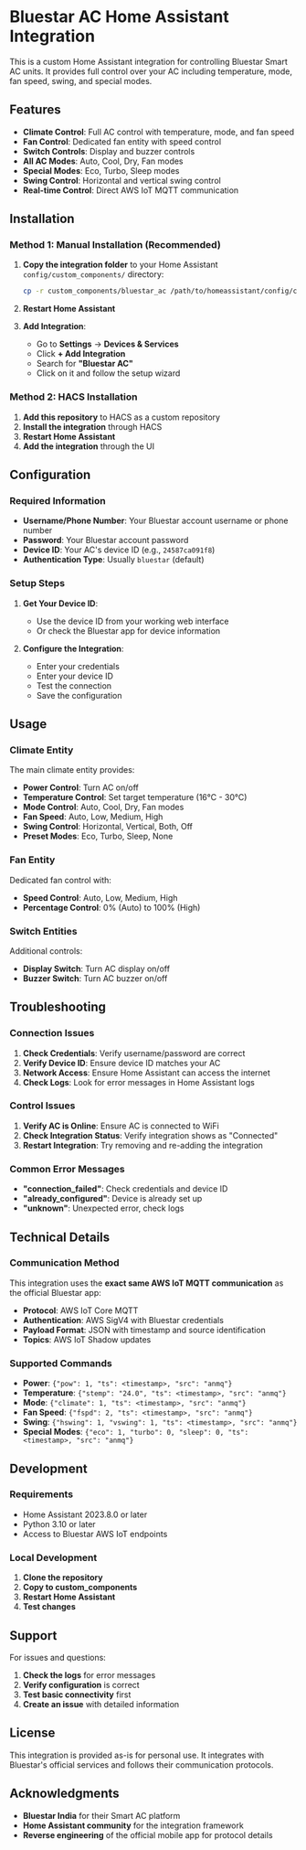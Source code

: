 # Bluestar AC Home Assistant Integration

This is a custom Home Assistant integration for controlling Bluestar Smart AC units. It provides full control over your AC including temperature, mode, fan speed, swing, and special modes.

## Features

- **Climate Control**: Full AC control with temperature, mode, and fan speed
- **Fan Control**: Dedicated fan entity with speed control
- **Switch Controls**: Display and buzzer controls
- **All AC Modes**: Auto, Cool, Dry, Fan modes
- **Special Modes**: Eco, Turbo, Sleep modes
- **Swing Control**: Horizontal and vertical swing control
- **Real-time Control**: Direct AWS IoT MQTT communication

## Installation

### Method 1: Manual Installation (Recommended)

1. **Copy the integration folder** to your Home Assistant `config/custom_components/` directory:
   ```bash
   cp -r custom_components/bluestar_ac /path/to/homeassistant/config/custom_components/
   ```

2. **Restart Home Assistant**

3. **Add Integration**:
   - Go to **Settings** → **Devices & Services**
   - Click **+ Add Integration**
   - Search for **"Bluestar AC"**
   - Click on it and follow the setup wizard

### Method 2: HACS Installation

1. **Add this repository** to HACS as a custom repository
2. **Install the integration** through HACS
3. **Restart Home Assistant**
4. **Add the integration** through the UI

## Configuration

### Required Information

- **Username/Phone Number**: Your Bluestar account username or phone number
- **Password**: Your Bluestar account password
- **Device ID**: Your AC's device ID (e.g., `24587ca091f8`)
- **Authentication Type**: Usually `bluestar` (default)

### Setup Steps

1. **Get Your Device ID**:
   - Use the device ID from your working web interface
   - Or check the Bluestar app for device information

2. **Configure the Integration**:
   - Enter your credentials
   - Enter your device ID
   - Test the connection
   - Save the configuration

## Usage

### Climate Entity

The main climate entity provides:
- **Power Control**: Turn AC on/off
- **Temperature Control**: Set target temperature (16°C - 30°C)
- **Mode Control**: Auto, Cool, Dry, Fan modes
- **Fan Speed**: Auto, Low, Medium, High
- **Swing Control**: Horizontal, Vertical, Both, Off
- **Preset Modes**: Eco, Turbo, Sleep, None

### Fan Entity

Dedicated fan control with:
- **Speed Control**: Auto, Low, Medium, High
- **Percentage Control**: 0% (Auto) to 100% (High)

### Switch Entities

Additional controls:
- **Display Switch**: Turn AC display on/off
- **Buzzer Switch**: Turn AC buzzer on/off

## Troubleshooting

### Connection Issues

1. **Check Credentials**: Verify username/password are correct
2. **Verify Device ID**: Ensure device ID matches your AC
3. **Network Access**: Ensure Home Assistant can access the internet
4. **Check Logs**: Look for error messages in Home Assistant logs

### Control Issues

1. **Verify AC is Online**: Ensure AC is connected to WiFi
2. **Check Integration Status**: Verify integration shows as "Connected"
3. **Restart Integration**: Try removing and re-adding the integration

### Common Error Messages

- **"connection_failed"**: Check credentials and device ID
- **"already_configured"**: Device is already set up
- **"unknown"**: Unexpected error, check logs

## Technical Details

### Communication Method

This integration uses the **exact same AWS IoT MQTT communication** as the official Bluestar app:
- **Protocol**: AWS IoT Core MQTT
- **Authentication**: AWS SigV4 with Bluestar credentials
- **Payload Format**: JSON with timestamp and source identification
- **Topics**: AWS IoT Shadow updates

### Supported Commands

- **Power**: `{"pow": 1, "ts": <timestamp>, "src": "anmq"}`
- **Temperature**: `{"stemp": "24.0", "ts": <timestamp>, "src": "anmq"}`
- **Mode**: `{"climate": 1, "ts": <timestamp>, "src": "anmq"}`
- **Fan Speed**: `{"fspd": 2, "ts": <timestamp>, "src": "anmq"}`
- **Swing**: `{"hswing": 1, "vswing": 1, "ts": <timestamp>, "src": "anmq"}`
- **Special Modes**: `{"eco": 1, "turbo": 0, "sleep": 0, "ts": <timestamp>, "src": "anmq"}`

## Development

### Requirements

- Home Assistant 2023.8.0 or later
- Python 3.10 or later
- Access to Bluestar AWS IoT endpoints

### Local Development

1. **Clone the repository**
2. **Copy to custom_components**
3. **Restart Home Assistant**
4. **Test changes**

## Support

For issues and questions:
1. **Check the logs** for error messages
2. **Verify configuration** is correct
3. **Test basic connectivity** first
4. **Create an issue** with detailed information

## License

This integration is provided as-is for personal use. It integrates with Bluestar's official services and follows their communication protocols.

## Acknowledgments

- **Bluestar India** for their Smart AC platform
- **Home Assistant community** for the integration framework
- **Reverse engineering** of the official mobile app for protocol details
